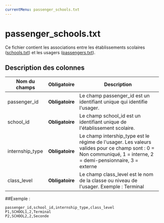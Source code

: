 ```yaml
---
currentMenu: passenger_schools.txt
---
```


# passenger_schools.txt

Ce fichier contient les associations entre les établissements scolaires ([schools.txt](schools.txt.html)) et les usagers ([passengers.txt](passengers.txt.html)).

## Description des colonnes

| Nom du champs      |  Obligatoire    |  Description |
|-----------------|:------------:|----------|
| passenger_id    | **Obligatoire** | Le champ passenger_id est un identifiant unique qui identifie l'usager. |
| school_id       | **Obligatoire** | Le champ school_id est un identifiant unique de l'établissement scolaire.  |
| internship_type | **Obligatoire** | Le champ intership_type est le régime de l'usager. Les valeurs valides pour ce champ sont :  0 = Non communiqué, 1 = interne, 2 = demi-pensionnaire, 3 = externe |
| class_level     | **Obligatoire** | Le champ class_level est le nom de la classe ou niveau de l'usager. Exemple : Terminal  |

##Exemple : 

```
passenger_id,school_id,internship_type,class_level
P1,SCHOOL1,2,Terminal
P2,SCHOOL2,2,Seconde
```
